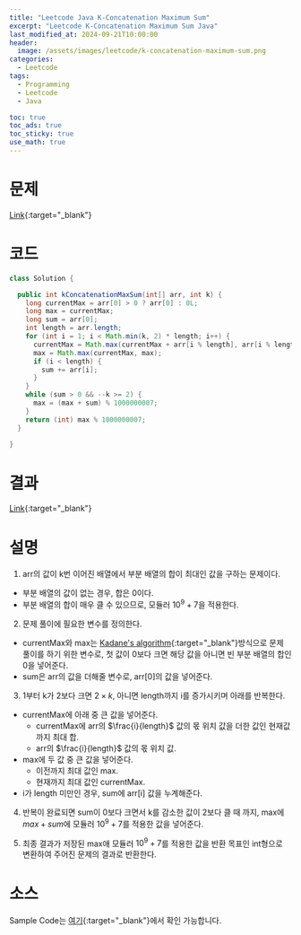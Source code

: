 ```yaml
---
title: "Leetcode Java K-Concatenation Maximum Sum"
excerpt: "Leetcode K-Concatenation Maximum Sum Java"
last_modified_at: 2024-09-21T10:00:00
header:
  image: /assets/images/leetcode/k-concatenation-maximum-sum.png
categories:
  - Leetcode
tags:
  - Programming
  - Leetcode
  - Java

toc: true
toc_ads: true
toc_sticky: true
use_math: true
---
```

# 문제
[Link](https://leetcode.com/problems/k-concatenation-maximum-sum/){:target="_blank"}

# 코드
```java
class Solution {

  public int kConcatenationMaxSum(int[] arr, int k) {
    long currentMax = arr[0] > 0 ? arr[0] : 0L;
    long max = currentMax;
    long sum = arr[0];
    int length = arr.length;
    for (int i = 1; i < Math.min(k, 2) * length; i++) {
      currentMax = Math.max(currentMax + arr[i % length], arr[i % length]);
      max = Math.max(currentMax, max);
      if (i < length) {
        sum += arr[i];
      }
    }
    while (sum > 0 && --k >= 2) {
      max = (max + sum) % 1000000007;
    }
    return (int) max % 1000000007;
  }

}
```

# 결과
[Link](https://leetcode.com/problems/k-concatenation-maximum-sum/submissions/1396950798/){:target="_blank"}

# 설명
1. arr의 값이 k번 이어진 배열에서 부분 배열의 합이 최대인 값을 구하는 문제이다.
- 부분 배열의 값이 없는 경우, 합은 0이다.
- 부분 배열의 합이 매우 클 수 있으므로, 모듈러 $10^9 + 7$을 적용한다.

2. 문제 풀이에 필요한 변수를 정의한다.
- currentMax와 max는 [Kadane's algorithm](https://en.wikipedia.org/wiki/Maximum_subarray_problem#Kadane's_algorithm){:target="_blank"}방식으로 문제 풀이를 하기 위한 변수로, 첫 값이 0보다 크면 해당 값을 아니면 빈 부분 배열의 합인 0을 넣어준다.
- sum은 arr의 값을 더해줄 변수로, arr[0]의 값을 넣어준다.

3. 1부터 k가 2보다 크면 $2 \times k$, 아니면 length까지 i를 증가시키며 아래를 반복한다.
- currentMax에 아래 중 큰 값을 넣어준다.
  - currentMax에 arr의 $\frac{i}{length}$ 값의 몫 위치 값을 더한 값인 현재값까지 최대 합.
  - arr의 $\frac{i}{length}$ 값의 몫 위치 값.
- max에 두 값 중 큰 값을 넣어준다.
  - 이전까지 최대 값인 max.
  - 현재까지 최대 값인 currentMax.
- i가 length 미만인 경우, sum에 arr[i] 값을 누계해준다.

4. 반복이 완료되면 sum이 0보다 크면서 k를 감소한 값이 2보다 클 때 까지, max에 $max + sum$에 모듈러 $10^9 + 7$를 적용한 값을 넣어준다.

5. 최종 결과가 저장된 max애 모듈러 $10^9 + 7$를 적용한 값을 반환 목표인 int형으로 변환하여 주어진 문제의 결과로 반환한다.

# 소스
Sample Code는 [여기](https://github.com/GracefulSoul/leetcode/blob/master/src/main/java/gracefulsoul/problems/KConcatenationMaximumSum.java){:target="_blank"}에서 확인 가능합니다.